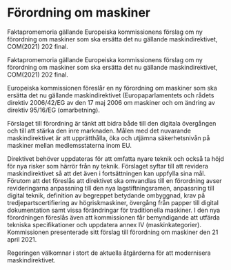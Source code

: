 # Förordning om maskiner

Faktapromemoria gällande Europeiska kommissionens förslag om ny förordning om maskiner som ska ersätta det nu gällande maskindirektivet, COM(2021) 202 final.

Faktapromemoria gällande Europeiska kommissionens förslag om ny förordning om maskiner som ska ersätta det nu gällande maskindirektivet, COM(2021) 202 final.

Europeiska kommissionen föreslår en ny förordning om maskiner som ska ersätta det nu gällande maskindirektivet (Europaparlamentets och rådets direktiv 2006/42/EG av den 17 maj 2006 om maskiner och om ändring av direktiv 95/16/EG (omarbetning).

Förslaget till förordning är tänkt att bidra både till den digitala övergången och till att stärka den inre marknaden. Målen med det nuvarande maskindirektivet är att upprätthålla, öka och utjämna säkerhetsnivån på maskiner mellan medlemsstaterna inom EU.

Direktivet behöver uppdateras för att omfatta nyare teknik och också ta höjd för nya risker som härrör från ny teknik. Förslaget syftar till att revidera maskindirektivet så att det även i fortsättningen kan uppfylla sina mål. Förutom att det föreslås att direktivet ska omvandlas till en förordning avser revideringarna anpassning till den nya lagstiftningsramen, anpassning till digital teknik, definition av begreppet betydande ombyggnad, krav på tredjepartscertifiering av högriskmaskiner, övergång från papper till digital dokumentation samt vissa förändringar för traditionella maskiner. I den nya förordningen föreslås även att kommissionen får bemyndigande att utfärda tekniska specifikationer och uppdatera annex IV (maskinkategorier). Kommissionen presenterade sitt förslag till förordning om maskiner den 21 april 2021.

Regeringen välkomnar i stort de aktuella åtgärderna för att modernisera maskindirektivet.
